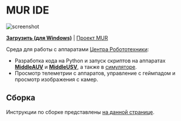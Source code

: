 # MUR IDE

![screenshot](https://robocenter.net/media/files/mur-ide.png)

__[Загрузить (для Windows)](https://murproject.com/documents/17/murIDE.exe)__ | [Проект MUR](https://murproject.com/)

Среда для работы с аппаратами [Центра Робототехники](https://robocenter.net/):

- Разработка кода на Python и запуск скриптов на аппаратах __[MiddleAUV](https://robocenter.net/goods/kit/middleauv/)__ и __[MiddleUSV](https://robocenter.net/goods/kit/middleusv/)__, а также в [симуляторе](https://github.com/murproject/mur_simulator).
- Просмотр телеметрии с аппаратов, управление с геймпадом и просмотр изображения с камер.

## Сборка

Инструкции по сборке представлены [на данной странице](https://murproject.github.io/pages/building-mur-ide).